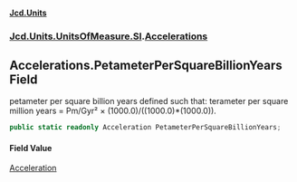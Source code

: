 #### [Jcd.Units](index 'index')
### [Jcd.Units.UnitsOfMeasure.SI](Jcd.Units.UnitsOfMeasure.SI 'Jcd.Units.UnitsOfMeasure.SI').[Accelerations](Accelerations 'Jcd.Units.UnitsOfMeasure.SI.Accelerations')

## Accelerations.PetameterPerSquareBillionYears Field

petameter per square billion years defined such that: terameter per square million years = Pm/Gyr² ×
(1000.0)/((1000.0)*(1000.0)).

```csharp
public static readonly Acceleration PetameterPerSquareBillionYears;
```

#### Field Value
[Acceleration](Acceleration 'Jcd.Units.UnitTypes.Acceleration')